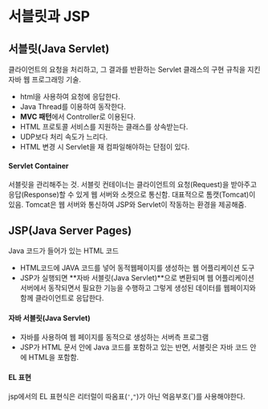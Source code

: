 # 서블릿과 JSP

## 서블릿(Java Servlet)
클라이언트의 요청을 처리하고, 그 결과를 반환하는 Servlet 클래스의 구현 규칙을 지킨 자바 웹 프로그래밍 기술.
- html을 사용하여 요청에 응답한다.
- Java Thread를 이용하여 동작한다.
- **MVC 패턴**에서 Controller로 이용된다.
- HTML 프로토콜 서비스를 지원하는 클래스를 상속받는다.
- UDP보다 처리 속도가 느리다.
- HTML 변경 시 Servlet을 재 컴파일해야하는 단점이 있다.

#### Servlet Container
서블릿을 관리해주는 것. 서블릿 컨테이너는 클라이언트의 요청(Request)을 받아주고 응답(Response)할 수 있게 웹 서버와 소켓으로 통신함. 대표적으로 톰캣(Tomcat)이 있음. Tomcat은 웹 서버와 통신하여 JSP와 Servlet이 작동하는 환경을 제공해줌.

## JSP(Java Server Pages)
Java 코드가 들어가 있는 HTML 코드

- HTML코드에 JAVA 코드를 넣어 동적웹페이지를 생성하는 웹 어플리케이션 도구
- JSP가 실행되면 **자바 서블릿(Java Servlet)**으로 변환되며 웹 어플리케이션 서버에서 동작되면서 필요한 기능을 수행하고 그렇게 생성된 데이터를 웹페이지와 함께 클라이언트로 응답한다.

#### 자바 서블릿(Java Servlet)
- 자바를 사용하여 웹 페이지를 동적으로 생성하는 서버측 프로그램
- JSP가 HTML 문서 안에 Java 코드를 포함하고 있는 반면, 서블릿은 자바 코드 안에 HTML을 포함함.

#### EL 표현
jsp에서의 EL 표현식은 리터럴이 따옴표(`'`,`"`)가 아닌 억음부호(**`**)를 사용해야한다.